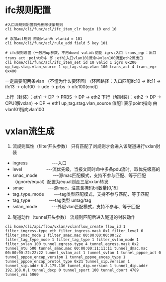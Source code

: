 # ifc规则配置

    #入口流规则配置前先删除该条规则
    cli home/cli/func/acl/ifc_item_clr begin 10 end 10 
    
    # 添加acl规则 匹配vlan头 vlanid = 101
    cli home/cli/func/acl/rule_add field 5 key 101
    
    # ifc规则设置（一般用up参数，不用down）valid:使能 igrs:入口 trans_egr：出口 trans_act：point命中 即：eth1入口vlan101流命中vlan100流至eth2流出口
    cli home/cli/func/acl/ifc_item_set id 10 valid 1 igrs 0x200 up_tag.stag.vlan_source 1 up_tag.stag.vlan 100 trans_act 4 trans_egr 0x400
    
    

一定需要配两条vlan （不懂为什么要环回）
(环回路径：入口匹配ifc10 -> ifc11 -> ifc13 -> ofc100 -> ude -> prbs -> ofc100(end))

上行（封装）：eth1 -> DP -> PRBS -> DP -> eth2
下行（解封装）：eth2 -> DP -> CPU(解vxlan) -> DP -> eth1
up_tag.stag.vlan_source 值配1 表示point指向 由vlan101指向vlan100

# vxlan流生成
  1. 流规则属性（filter开头参数） 只有匹配了刘规则才会进入该隧道进行vxlan封装
   * ingress &emsp;&emsp;&emsp;&emsp;&emsp; ---入口
   * level   &emsp;&emsp;&emsp;&emsp;&emsp; ---流优先级，当报文同时命中多条pdu流时，取优先级高的
   * smac_mode &emsp;&emsp;&emsp; ---源mac匹配模式，支持不参与匹配、等于匹配（ignore/equal）配置为equal则走三层vxlan转发
   * smac      &emsp;&emsp;&emsp;&emsp;&emsp;  ---源mac，注意含掩码bit数量[0,15]
   * tag_type_mode  &emsp;&emsp;---tag类型匹配模式，支持不参与匹配，等于匹配
   * tag_type       &emsp;&emsp;&emsp;&emsp;---tag类型 untag/tag
   * svlan_mode     &emsp;&emsp;&emsp;---外层vlan匹配模式，支持不参与、等于匹配
   
  2. 隧道动作（tunnel开头参数） 流规则匹配后进入隧道的封装动作
    
    cli home/cli/api/flow/vxlan/vxlanflow_create flow_id 1 filter_ingress.type eth filter_ingress.mask 0x1 filter_level 6 filter_smac_mode 1 filter_smac.mac 00:00:00:00:00:22 filter_tag_type_mode 1 filter_tag_type 1 filter_svlan_mode 1 filter_svlan 100 tunnel_egress.type 4 tunnel_egress.mask 0x2 tunnel_mtu 500 tunnel_smac.mac 00:00:00:11:11:11 tunnel_dmac.mac 00:00:00:22:22:22 tunnel_svlan_act 1 tunnel_svlan 1 tunnel_pppoe_act 0 tunnel_pppoe_encap_version 1 tunnel_pppoe_encap_type 1 tunnel_pppoe_encap_protol_type 0x21 tunnel_sip.version 1 tunnel_sip.addr 6.3.175.136 tunnel_dip.version 1 tunnel_dip.addr 192.168.0.1 tunnel_dscp 0 tunnel_sport 100 tunnel_dport 4789 tunnel_vni 5060
    
    

